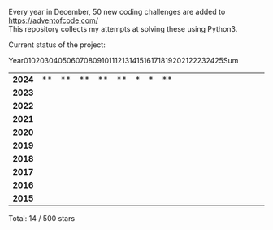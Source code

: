 Every year in December, 50 new coding challenges are added to https://adventofcode.com/<br/>
This repository collects my attempts at solving these using Python3.<br/>

Current status of the project:<br/>
<table>
	<tr>
		<hd>Year</hd><hd>01</hd><hd>02</hd><hd>03</hd><hd>04</hd><hd>05</hd><hd>06</hd><hd>07</hd><hd>08</hd><hd>09</hd><hd>10</hd><hd>11</hd><hd>12</hd><hd>13</hd><hd>14</hd><hd>15</hd><hd>16</hd><hd>17</hd><hd>18</hd><hd>19</hd><hd>20</hd><hd>21</hd><hd>22</hd><hd>23</hd><hd>24</hd><hd>25</hd><hd>Sum</hd>
	</tr>
	<tr>
		<td><strong>2024</strong></td>
		<td>**</td><td>**</td><td>**</td><td>**</td><td>**</td><td>*</td><td>*</td><td>**</td><td></td><td></td><td></td><td></td><td></td><td></td><td></td><td></td><td></td><td></td><td></td><td></td><td>14</td>
	</tr>
	<tr>
		<td><strong>2023</strong></td>
		<td></td><td></td><td></td><td></td><td></td><td></td><td></td><td></td><td></td><td></td><td></td><td></td><td></td><td></td><td></td><td></td><td></td><td></td><td></td><td></td><td>0</td>
	</tr>
	<tr>
		<td><strong>2022</strong></td>
		<td></td><td></td><td></td><td></td><td></td><td></td><td></td><td></td><td></td><td></td><td></td><td></td><td></td><td></td><td></td><td></td><td></td><td></td><td></td><td></td><td>0</td>
	</tr>
	<tr>
		<td><strong>2021</strong></td>
		<td></td><td></td><td></td><td></td><td></td><td></td><td></td><td></td><td></td><td></td><td></td><td></td><td></td><td></td><td></td><td></td><td></td><td></td><td></td><td></td><td>0</td>
	</tr>
	<tr>
		<td><strong>2020</strong></td>
		<td></td><td></td><td></td><td></td><td></td><td></td><td></td><td></td><td></td><td></td><td></td><td></td><td></td><td></td><td></td><td></td><td></td><td></td><td></td><td></td><td>0</td>
	</tr>
	<tr>
		<td><strong>2019</strong></td>
		<td></td><td></td><td></td><td></td><td></td><td></td><td></td><td></td><td></td><td></td><td></td><td></td><td></td><td></td><td></td><td></td><td></td><td></td><td></td><td></td><td>0</td>
	</tr>
	<tr>
		<td><strong>2018</strong></td>
		<td></td><td></td><td></td><td></td><td></td><td></td><td></td><td></td><td></td><td></td><td></td><td></td><td></td><td></td><td></td><td></td><td></td><td></td><td></td><td></td><td>0</td>
	</tr>
	<tr>
		<td><strong>2017</strong></td>
		<td></td><td></td><td></td><td></td><td></td><td></td><td></td><td></td><td></td><td></td><td></td><td></td><td></td><td></td><td></td><td></td><td></td><td></td><td></td><td></td><td>0</td>
	</tr>
	<tr>
		<td><strong>2016</strong></td>
		<td></td><td></td><td></td><td></td><td></td><td></td><td></td><td></td><td></td><td></td><td></td><td></td><td></td><td></td><td></td><td></td><td></td><td></td><td></td><td></td><td>0</td>
	</tr>
	<tr>
		<td><strong>2015</strong></td>
		<td></td><td></td><td></td><td></td><td></td><td></td><td></td><td></td><td></td><td></td><td></td><td></td><td></td><td></td><td></td><td></td><td></td><td></td><td></td><td></td><td>0</td>
	</tr>
</table>
Total: 14 / 500 stars